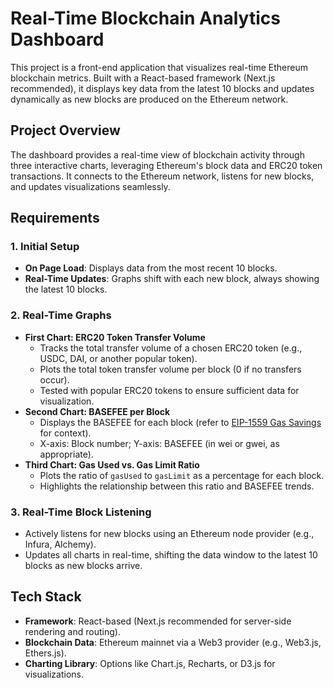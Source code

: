 # Real-Time Blockchain Analytics Dashboard

This project is a front-end application that visualizes real-time Ethereum blockchain metrics. Built with a React-based framework (Next.js recommended), it displays key data from the latest 10 blocks and updates dynamically as new blocks are produced on the Ethereum network.

## Project Overview

The dashboard provides a real-time view of blockchain activity through three interactive charts, leveraging Ethereum's block data and ERC20 token transactions. It connects to the Ethereum network, listens for new blocks, and updates visualizations seamlessly.

## Requirements

### 1. Initial Setup
- **On Page Load**: Displays data from the most recent 10 blocks.
- **Real-Time Updates**: Graphs shift with each new block, always showing the latest 10 blocks.

### 2. Real-Time Graphs
- **First Chart: ERC20 Token Transfer Volume**
  - Tracks the total transfer volume of a chosen ERC20 token (e.g., USDC, DAI, or another popular token).
  - Plots the total token transfer volume per block (0 if no transfers occur).
  - Tested with popular ERC20 tokens to ensure sufficient data for visualization.
- **Second Chart: BASEFEE per Block**
  - Displays the BASEFEE for each block (refer to [EIP-1559 Gas Savings](https://eips.ethereum.org/EIPS/eip-1559) for context).
  - X-axis: Block number; Y-axis: BASEFEE (in wei or gwei, as appropriate).
- **Third Chart: Gas Used vs. Gas Limit Ratio**
  - Plots the ratio of `gasUsed` to `gasLimit` as a percentage for each block.
  - Highlights the relationship between this ratio and BASEFEE trends.

### 3. Real-Time Block Listening
- Actively listens for new blocks using an Ethereum node provider (e.g., Infura, Alchemy).
- Updates all charts in real-time, shifting the data window to the latest 10 blocks as new blocks arrive.

## Tech Stack
- **Framework**: React-based (Next.js recommended for server-side rendering and routing).
- **Blockchain Data**: Ethereum mainnet via a Web3 provider (e.g., Web3.js, Ethers.js).
- **Charting Library**: Options like Chart.js, Recharts, or D3.js for visualizations.
